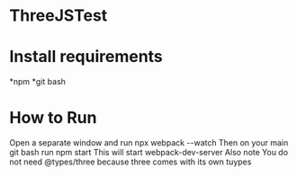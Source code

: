 # ThreeJSTest 

# Install requirements
*npm
*git bash

# How to Run
Open a separate window and run 
  npx webpack --watch
Then on your main git bash run
  npm start
This will start webpack-dev-server
Also note You do not need @types/three because three comes with its own tuypes
  

